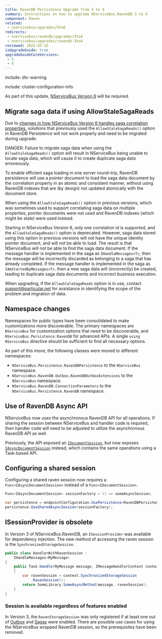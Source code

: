 ```yaml
---
title: RavenDB Persistence Upgrade from 3 to 4
summary: Instructions on how to upgrade NServiceBus.RavenDB 3 to 4
component: Raven
related:
 - nservicebus/upgrades/5to6
redirects:
 - nservicebus/ravendb/upgrades/3to4
 - nservicebus/upgrades/ravendb-3to4
reviewed: 2022-03-25
isUpgradeGuide: true
upgradeGuideCoreVersions:
 - 5
 - 6
---
```


include: dtc-warning

include: cluster-configuration-info

As part of this update, [NServiceBus Version 6](/nservicebus/upgrades/5to6/) will be required.


## Migrate saga data if using AllowStaleSagaReads

Due to [changes in how NServiceBus Version 6 handles saga correlation properties](/nservicebus/upgrades/5to6/handlers-and-sagas.md#saga-api-changes-unique-attribute-no-longer-needed), solutions that previously used the `AllowStaleSagaReads()` option in RavenDB Persistence will not work properly and need to be migrated during upgrade.

DANGER: Failure to migrate saga data when using the `AllowStaleSagaReads()` option will result in NServiceBus being unable to locate saga data, which will cause it to create duplicate saga data erroneously.

To enable efficient saga loading in one server round-trip, RavenDB persistence will use a _pointer document_ to load the saga data document by the correlation property in an atomic and consistent manner, without using RavenDB indexes that are (by design) not updated atomically with the document store.

When using the `AllowStaleSagaReads()` option in previous versions, which was sometimes used to support correlating saga data on multiple properties, pointer documents were not used and RavenDB indexes (which might be stale) were used instead.

Starting in NServiceBus Version 6, only one correlation id is supported, and the `AllowStaleSagaReads()` option is deprecated. However, saga data stored using this option in previous versions will not have the unique identity pointer document, and will not be able to load. The result is that NServiceBus will not be able to find the saga data document. If the message handler is implemented in the saga as `IHandleMessages<T>`, then the message will be incorrectly discarded as belonging to a saga that has already completed. If the message handler is implemented in the saga as `IAmStartedByMessages<T>`. then a new saga data will (incorrectly) be created, leading to duplicate saga data documents and incorrect business execution.

When upgrading, if the `AllowStaleSagaReads` option is in use, contact [support@particular.net](mailto:support@particular.net) for assistance in identifying the scope of the problem and migration of data.


## Namespace changes

Namespaces for public types have been consolidated to make customizations more discoverable. The primary namespaces are `NServiceBus` for customization options that need to be discoverable, and `NServiceBus.Persistence.RavenDB` for advanced APIs. A single `using NServiceBus` directive should be sufficient to find all necessary options.

As part of this move, the following classes were moved to different namespaces:

 * `NServiceBus.Persistence.RavenDBPersistence` to the `NServiceBus` namespace.
 * `NServiceBus.RavenDB.Outbox.RavenDBOutboxExtensions` to the `NServiceBus` namespace.
 * `NServiceBus.RavenDB.ConnectionParameters` to the `NServiceBus.Persistence.RavenDB` namespace.


## Use of RavenDB Async API

NServiceBus now uses the asynchronous RavenDB API for all operations. If sharing the session between NServiceBus and handler code is required, then handler code will need to be adjusted to utilize the asynchronous RavenDB API as well.

Previously, the API exposed an [`IDocumentSession`](https://ravendb.net/docs/search/latest/csharp?searchTerm=IDocumentSession), but now exposes [`IAsyncDocumentSession`](https://ravendb.net/docs/search/latest/csharp?searchTerm=IAsyncDocumentSession) instead, which contains the same operations using a Task-based API.


## Configuring a shared session

Configuring a shared raven session now requires a `Func<IAsyncDocumentSession>` instead of a `Func<IDocumentSession>`.

```csharp
Func<IAsyncDocumentSession> sessionFactory = () => someAsyncSession;

var persistence = endpointConfiguration.UsePersistence<RavenDBPersistence>();
persistence.UseSharedAsyncSession(sessionFactory);
```


## ISessionProvider is obsolete

In Version 3 of NServiceBus.RavenDB, an `ISessionProvider` was available for dependency injection. The new method of accessing the raven session is the `SynchronizedStorageSession`.

```csharp
public class HandlerWithRavenSession :
    IHandleMessages<MyMessage>
{
    public Task Handle(MyMessage message, IMessageHandlerContext context)
    {
        var ravenSession = context.SynchronizedStorageSession
            .RavenSession();
        return SomeLibrary.SomeAsyncMethod(message, ravenSession);
    }
}
```


### Session is available regardless of features enabled

In Version 3, the `RavenStorageSession` was only registered if at least one out of [Outbox](/nservicebus/outbox/) and [Sagas](/nservicebus/sagas/) were enabled. There are possible use cases for using the NServiceBus wrapped RavenDB session, so the prerequisites have been removed.
